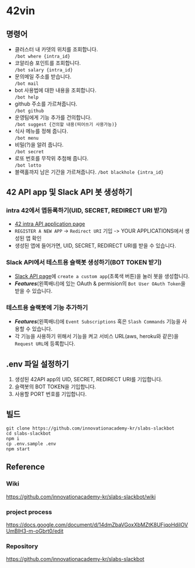 # 42vin
## 명령어
- 클러스터 내 카뎃의 위치를 조회합니다.  
  `/bot where {intra_id}`
- 코알리숑 포인트를 조회합니다.  
  `/bot salary {intra_id}`
- 문의메일 주소를 받습니다.  
  `/bot mail`
- bot 사용법에 대한 내용을 조회합니다.  
  `/bot help`
- github 주소를 가르쳐줍니다.  
  `/bot github`
- 운영팀에게 기능 추가를 건의합니다.  
  `/bot suggest {건의할 내용(띄어쓰기 사용가능)}`
- 식사 메뉴를 정해 줍니다.  
  `/bot menu`
- 비밀(?)을 알려 줍니다.  
  `/bot secret`
- 로또 번호를 무작위 추첨해 줍니다.  
  `/bot lotto`  
- 블랙홀까지 남은 기간을 가르쳐줍니다.
  `/bot blackhole {intra_id}`  

## 42 API app 및 Slack API 봇 생성하기
### intra 42에서 앱등록하기(UID, SECRET, REDIRECT URI 받기)
  - [42 intra API application page](https://profile.intra.42.fr/oauth/applications)
  - `REGISTER A NEW APP` -> `Redirect URI` 기입 -> YOUR APPLICATIONS에서 생성된 앱 확인
  - 생성된 앱에 들어가면, UID, SECRET, REDIRECT URI를 받을 수 있습니다.
### Slack API에서 테스트용 슬랙봇 생성하기(BOT TOKEN 받기)
  - [Slack API page](https://api.slack.com)에 `create a custom app`(초록색 버튼)을 눌러 봇을 생성합니다.
  - ***Features***(왼쪽배너)에 있는 OAuth & permision의 `Bot User OAuth Token`을 받을 수 있습니다.
### 테스트용 슬랙봇에 기능 추가하기
  - ***Features***(왼쪽배너)에 `Event Subscriptions` 혹은 `Slash Commands` 기능을 사용할 수 있습니다.
  - 각 기능을 사용하기 위해서 기능을 켜고 서비스 URL(aws, heroku와 같은)을 `Request URL`에 등록합니다.

## .env 파일 설정하기
  1. 생성된 42API app의 UID, SECRET, REDIRECT URI를 기입합니다.
  2. 슬랙봇의 BOT TOKEN을 기입합니다.
  3. 사용할 PORT 번호를 기입합니다.

## 빌드
```shell
git clone https://github.com/innovationacademy-kr/slabs-slackbot
cd slabs-slackbot
npm i
cp .env.sample .env
npm start
```

## Reference
### Wiki
https://github.com/innovationacademy-kr/slabs-slackbot/wiki
### project process
https://docs.google.com/document/d/14dmZbaVGoxXbMZtK8UFjqoHdiIOVUmBIH3-m-oGbrt0/edit
### Repository
https://github.com/innovationacademy-kr/slabs-slackbot
